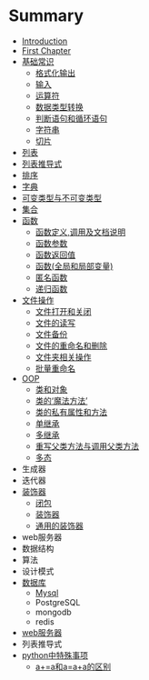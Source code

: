 # Summary

* [Introduction](README.md)
* [First Chapter](chapter1.md)
* [基础常识](chang-shi.md)
  * [格式化输出](chang-shi/ge-shi-hua-shu-chu.md)
  * [输入](chang-shi/shu-ru.md)
  * [运算符](chang-shi/yun-suan-fu.md)
  * [数据类型转换](chang-shi/shu-ju-lei-xing-zhuan-huan.md)
  * [判断语句和循环语句](chang-shi/pan-duan-yu-ju-he-xun-huan-yu-ju.md)
  * [字符串](chang-shi/zi-fu-chuan.md)
  * [切片](chang-shi/qie-pian.md)
* [列表](lie-biao.md)
* [列表推导式](lie-biao-tui-dao-shi.md)
* [排序](pai-xu.md)
* [字典](zi-dian.md)
* [可变类型与不可变类型](ke-bian-lei-xing-yu-bu-ke-bian-lei-xing.md)
* [集合](ji-he.md)
* [函数](han-shu.md)
  * [函数定义,调用及文档说明](han-shu/han-shu-ding-yi-he-diao-yong.md)
  * [函数参数](han-shu/han-shu-can-shu.md)
  * [函数返回值](han-shu/han-shu-fan-hui-zhi.md)
  * [函数\(全局和局部变量\)](han-shu/han-657028-quan-ju-he-ju-bu-bian-91cf29.md)
  * [匿名函数](han-shu/ni-ming-han-shu.md)
  * [递归函数](han-shu/di-gui-han-shu.md)
* [文件操作](wen-jian-cao-zuo.md)
  * [文件打开和关闭](wen-jian-cao-zuo/wen-jian-da-kai-he-guan-bi.md)
  * [文件的读写](wen-jian-cao-zuo/wen-jian-de-du-xie.md)
  * [文件备份](wen-jian-cao-zuo/wen-jian-bei-fen.md)
  * [文件的重命名和删除](wen-jian-cao-zuo/wen-jian-de-zhong-ming-ming-he-shan-chu.md)
  * [文件夹相关操作](wen-jian-cao-zuo/wen-jian-jia-xiang-guan-cao-zuo.md)
  * [批量重命名](wen-jian-cao-zuo/pi-liang-xiu-gai-wen-jian-ming.md)
* [OOP](oop.md)
  * [类和对象](oop/ding-yi-lei.md)
  * [类的‘魔法方法’](oop/lei-de-2018-mo-fa-fang-fa-2019.md)
  * [类的私有属性和方法](oop/lei-de-si-you-shu-xing-he-fang-fa.md)
  * [单继承](oop/dan-ji-cheng.md)
  * [多继承](oop/duo-ji-cheng.md)
  * [重写父类方法与调用父类方法](oop/zhong-xie-fu-lei-fang-fa-yu-diao-yong-fu-lei-fang-fa.md)
  * [多态](oop/duo-tai.md)
* 生成器
* 迭代器
* [装饰器](zhuang-shi-qi.md)
  * [闭包](zhuang-shi-qi/bi-bao.md)
  * [装饰器](zhuang-shi-qi/han-can-shu-de-zhuang-shi-qi.md)
  * [通用的装饰器](zhuang-shi-qi/tong-yong-de-zhuang-shi-qi.md)
* web服务器
* 数据结构
* 算法
* 设计模式
* [数据库](shu-ju-ku.md)
  * [Mysql](shu-ju-ku/mysql.md)
  * PostgreSQL
  * mongodb
  * redis
* [web服务器](webfu-wu-qi.md)
* 列表推导式
* [python中特殊事项](pythonzhong-te-shu-shi-xiang.md)
  * [a+=a和a=a+a的区别](pythonzhong-te-shu-shi-xiang/a+ahe-a-a-+-a-de-qu-bie.md)

